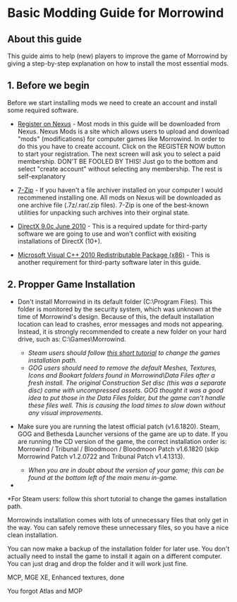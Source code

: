 # Basic Modding Guide for Morrowind

## About this guide
This guide aims to help (new) players to improve the game of Morrowind by giving a step-by-step explanation on how to install the most essential mods.

## 1. Before we begin
Before we start installing mods we need to create an account and install some required software.

* [Register on Nexus](https://www.nexusmods.com/signup) - Most mods in this guide will be downloaded from Nexus. Nexus Mods is a site which allows users to upload and download "mods" (modifications) for computer games like Morrowind. In order to do this you have to create account. Click on the REGISTER NOW button to start your registration. The next screen will ask you to select a paid membership. DON'T BE FOOLED BY THIS! Just go to the bottom and select "create account" without selecting any membership. The rest is self-explanatory

* [7-Zip](https://www.7-zip.org/download.html) - If you haven't a file archiver installed on your computer I would recommened installing one. All mods on Nexus will be downloaded as one archive file (.7z/.rar/.zip files). 7-Zip is one of the best-known utilities for unpacking such archives into their orginal state.

* [DirectX 9.0c June 2010](https://www.microsoft.com/en-us/download/details.aspx?id=8109) - This is a required update for third-party software we are going to use and won't conflict with exisiting installations of DirectX (10+).

* [Microsoft Visual C++ 2010 Redistributable Package (x86)](https://www.microsoft.com/en-us/download/details.aspx?id=8109) - This is another requirement for third-party software later in this guide.

## 2. Propper Game Installation
- Don't install Morrowind in its default folder (C:\Program Files). This folder is monitored by the security system, which was unknown at the time of Morrowind's design. Because of this, the default installation location can lead to crashes, error messages and mods not appearing. Instead, it is strongly recommended to create a new folder on your hard drive, such as: C:\Games\Morrowind.
     - *Steam users should follow [this short tutorial](https://www.youtube.com/watch?v=hV1UbXLTsy0) to change the games installation path.*
     - *GOG users should need to remove the default Meshes, Textures, Icons and Bookart folders found in Morrowind\Data Files after a fresh install. The original Construction Set disc (this was a separate disc) came with uncompressed assets. GOG thought it was a good idea to put those in the Data Files folder, but the game can't handle these files well. This is causing the load times to slow down without any visual improvements.*

- Make sure you are running the latest official patch (v1.6.1820). Steam, GOG and Bethesda Launcher versions of the game are up to date. If you are running the CD version of the game, the correct installation order is: Morrowind / Tribunal / Bloodmoon / Bloodmoon Patch v1.6.1820 (skip Morrowind Patch v1.2.0722 and Tribunal Patch v1.4.1313).
     - *When you are in doubt about the version of your game; this can be found at the bottom left of the main menu in-game.*



- 


*For Steam users: follow this short tutorial to change the games installation path.


Morrowinds installation comes with lots of unnecessary files that only get in the way. You can safely remove these unnecessary files, so you have a nice clean installation.

You can now make a backup of the installation folder for later use. You don't actually need to install the game to install it again on a different computer. You can just drag and drop the folder and it will work just fine.


MCP, MGE XE,  Enhanced textures, done

You forgot Atlas and MOP
